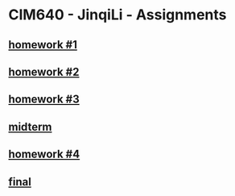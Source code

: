 # CIM640 - JinqiLi - Assignments
## [homework #1](http://kikijinqili.github.io/CIM640-JinqiLi/homework/hw1/hw1.jpg)
## [homework #2](http://kikijinqili.github.io/CIM640-JinqiLi/homework/hw2/index.html)
## [homework #3](http://kikijinqili.github.io/CIM640-JinqiLi/homework/hw3/index.html)
## [midterm](https://github.com/kikijinqili/CIM640-JinqiLi/tree/master/homework/midterm)
## [homework #4](http://kikijinqili.github.io/CIM640-JinqiLi/homework/hw4/music/index.html)
## [final](http://kikijinqili.github.io/CIM640-JinqiLi//homework/final/index.html)
